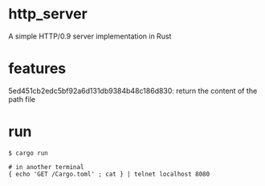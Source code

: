 # http_server
A simple HTTP/0.9 server implementation in Rust

# features

5ed451cb2edc5bf92a6d131db9384b48c186d830: return the content of the path file


# run

``` console
$ cargo run

# in another terminal
{ echo 'GET /Cargo.toml' ; cat } | telnet localhost 8080
```

